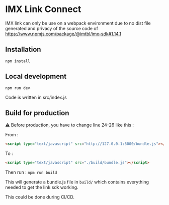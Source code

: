 # IMX Link Connect

IMX link can only be use on a webpack environment due to no dist file generated and privacy of the source code of https://www.npmjs.com/package/@imtbl/imx-sdk#1.14.1

## Installation
```npm install```

## Local development

```npm run dev```

Code is written in src/index.js

## Build for production

⚠️ Before production, you have to change line 24-26 like this : 

From : 
```html
<script type="text/javascript" src="http://127.0.0.1:5000/bundle.js"></script>
```

To : 
```html
<script type="text/javascript" src="./build/bundle.js"></script>
```


Then run : ```npm run build```


This will generate a bundle.js file in `build/` which contains everything needed to get the link sdk working.

This could be done during CI/CD.